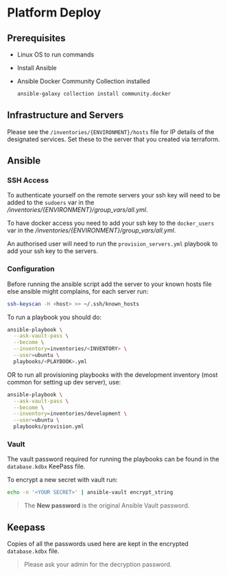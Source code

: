 # Platform Deploy

## Prerequisites

- Linux OS to run commands
- Install Ansible
- Ansible Docker Community Collection installed

  ```bash
  ansible-galaxy collection install community.docker
  ```

## Infrastructure and Servers

Please see the `/inventories/{ENVIRONMENT}/hosts` file for IP details of the designated services. Set these to the server that you created via terraform.

## Ansible

### SSH Access

To authenticate yourself on the remote servers your ssh key will need to be added to the `sudoers` var in the _/inventories/{ENVIRONMENT}/group_vars/all.yml_.

To have docker access you need to add your ssh key to the  `docker_users` var in the _/inventories/{ENVIRONMENT}/group_vars/all.yml_.

An authorised user will need to run the `provision_servers.yml` playbook to add your ssh key to the servers.

### Configuration

Before running the ansible script add the server to your known hosts file else ansible might complains, for each server run:

```sh
ssh-keyscan -H <host> >> ~/.ssh/known_hosts
```

To run a playbook you should do:

```bash
ansible-playbook \
  --ask-vault-pass \
  --become \
  --inventory=inventories/<INVENTORY> \
  --user=ubuntu \
  playbooks/<PLAYBOOK>.yml
```

OR to run all provisioning playbooks with the development inventory (most common for setting up dev server), use:

```bash
ansible-playbook \
  --ask-vault-pass \
  --become \
  --inventory=inventories/development \
  --user=ubuntu \
  playbooks/provision.yml
```

### Vault

The vault password required for running the playbooks can be found in the `database.kdbx` KeePass file.

To encrypt a new secret with vault run:

```bash
echo -n '<YOUR SECRET>' | ansible-vault encrypt_string
```

> The __New password__ is the original Ansible Vault password.

## Keepass

Copies of all the passwords used here are kept in the encrypted `database.kdbx` file.

> Please ask your admin for the decryption password.

